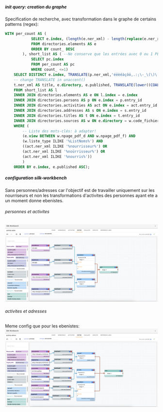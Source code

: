 ##### init query: creation du graphe
Specification de recherche, avec transformation dans le graphe de certains patterns (regex):
```SQL
WITH per_count AS (
			SELECT e.index, (length(e.ner_xml) - length(replace(e.ner_xml, '<PER>', '' ))) / length('<PER>') AS count_
			FROM directories.elements AS e
			ORDER BY count_ DESC
		), short_list AS ( --Ne conserve que les entrées avec 0 ou 1 PER (au delà, on aura un produit cartésien de tous les attributs)
			SELECT pc.index
			FROM per_count AS pc
			WHERE count_ <=1)
	SELECT DISTINCT e.index, TRANSLATE(p.ner_xml,'éëèêàçôö,.:;\-_\(\)\[\]?!$&','eeeeacoo') AS person, TRANSLATE(act.ner_xml,'éëèêàçôö,.:;\-_\(\)\[\]?!$&','eeeeacoo') AS activity, s.loc AS loc, s.cardinal AS cardinal,
	-- change TRANSLATE in unaccent()
	t.ner_xml AS title, e.directory, e.published, TRANSLATE(lower((COALESCE(s.loc,'') || ' '::text) || COALESCE(s.cardinal,'')),'éëèêàçôö,.:;\-_\(\)\[\]?!$&','eeeeacoo') AS fulladd, s.index AS id_address
	FROM short_list AS l
	INNER JOIN directories.elements AS e ON l.index = e.index
	INNER JOIN directories.persons AS p ON e.index = p.entry_id
	INNER JOIN directories.activities AS act ON e.index = act.entry_id
	INNER JOIN directories.addresses AS s ON e.index = s.entry_id
	INNER JOIN directories.titles AS t ON e.index = t.entry_id
	INNER JOIN directories.sources AS w ON e.directory = w.code_fichier
	WHERE (
		-- Liste des mots-clés: à adapter!
		(e.view BETWEEN w.npage_pdf_d AND w.npage_pdf_f) AND
        (w.liste_type ILIKE '%ListNoms%') AND
		((act.ner_xml ILIKE '%nourrisseur%') OR
		(act.ner_xml ILIKE '%noürrisseur%') OR
		(act.ner_xml ILIKE '%nourris%'))
		)
	ORDER BY e.index, e.published ASC);
```

##### configuration silk-workbench
Sans personnes/adresses car l'objectif est de travailler uniquement sur les nourriseurs et non les transformations d'activites des personnes ayant ete a un moment donne ebenistes.

###### personnes et activites
![](https://raw.githubusercontent.com/soduco/atelier_graphes_geohistoriques_annuaires/main/doc_config_activities/img/nourriseurs_activity_name.png)

###### activites et adresses
Meme config que pour les ebenistes:
![](https://raw.githubusercontent.com/soduco/atelier_graphes_geohistoriques_annuaires/main/doc_config_activities/img/ebenistes_activity_adress.png)